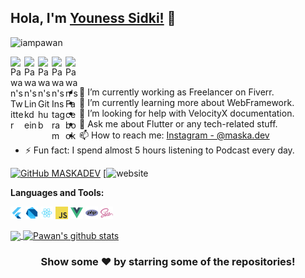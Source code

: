 ## Hola, I'm [Youness Sidki!]() 👋

<p align="left"> <img src="https://komarev.com/ghpvc/?username=iampawan&label=Views&color=blue&style=plastic" alt="iampawan" /> </p>

<a href="https://twitter.com/Sidkiiyouness04">
  <img align="left" alt="Pawan's Twitter" width="22px" src="https://cdn.jsdelivr.net/npm/simple-icons@v3/icons/twitter.svg" />
</a>
<a href="https://www.linkedin.com/in/youness-sidki-49a06517b">
  <img align="left" alt="Pawan's Linkdein" width="22px" src="https://cdn.jsdelivr.net/npm/simple-icons@v3/icons/linkedin.svg" />
</a>
<a href="https://github.com/MASKADEV">
  <img align="left" alt="Pawan's Github" width="22px" src="https://cdn.jsdelivr.net/npm/simple-icons@v3/icons/github.svg" />
</a>
<a href="https://www.instagram.com/maska.dev/">
  <img align="left" alt="Pawan's Instagram" width="22px" src="https://cdn.jsdelivr.net/npm/simple-icons@v3/icons/instagram.svg" />
</a>
<a href="https://www.facebook.com/people/Youness-SiDki/100009947161639/">
  <img align="left" alt="Pawan's Facebook" width="22px" src="https://cdn.jsdelivr.net/npm/simple-icons@v3/icons/facebook.svg" />
</a>

<br/>
<br/>


- 🔭 I’m currently working as Freelancer on Fiverr.
- 🌱 I’m currently learning more about WebFramework.
- 🤔 I’m looking for help with VelocityX documentation.
- 💬 Ask me about Flutter or any tech-related stuff.
- 📫 How to reach me: [Instagram - @maska.dev](https://www.instagram.com/maska.dev/)
- ⚡ Fun fact: I spend almost 5 hours listening to Podcast every day.


[![GitHub MASKADEV](https://img.shields.io/github/followers/iampawan?label=follow&style=social)](https://github.com/iampawan)
[![website](******)


**Languages and Tools:**  

<code><img height="20" src="https://raw.githubusercontent.com/github/explore/80688e429a7d4ef2fca1e82350fe8e3517d3494d/topics/flutter/flutter.png"></code>
<code><img height="20" src="https://raw.githubusercontent.com/github/explore/80688e429a7d4ef2fca1e82350fe8e3517d3494d/topics/dart/dart.png"></code>
<code><img height="20" src="https://raw.githubusercontent.com/github/explore/80688e429a7d4ef2fca1e82350fe8e3517d3494d/topics/react-native/react-native.png"></code>
<code><img height="20" src="https://raw.githubusercontent.com/github/explore/80688e429a7d4ef2fca1e82350fe8e3517d3494d/topics/javascript/javascript.png"></code>
<code><img height="20" src="https://raw.githubusercontent.com/github/explore/80688e429a7d4ef2fca1e82350fe8e3517d3494d/topics/vue/vue.png"></code>
<code><img height="20" src="https://raw.githubusercontent.com/github/explore/80688e429a7d4ef2fca1e82350fe8e3517d3494d/topics/php/php.png"></code>
<code><img height="20" src="https://raw.githubusercontent.com/github/explore/80688e429a7d4ef2fca1e82350fe8e3517d3494d/topics/sass/sass.png"></code>

<a href="https://github.com/MASKADEV">
  <img align="center" src="https://github-readme-stats.vercel.app/api/top-langs/?username=MASKADEV&theme=light&hide_langs_below=1" />
</a>
<a href="https://github.com/MASKADEV">
 <img align="center" src="https://github-readme-stats.vercel.app/api?username=MASKADEV&show_icons=true&theme=light&line_height=27" alt="Pawan's github stats"/>
</a>

<div align="center">

### Show some ❤️ by starring some of the repositories!

</div>

